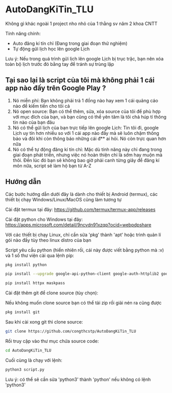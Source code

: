 # AutoDangKiTin_TLU

Không gì khác ngoài 1 project nho nhỏ của 1 thằng sv năm 2 khoa CNTT

Tính năng chính:
- Auto đăng kí tín chỉ (Đang trong giai đoạn thử nghiệm)
- Tự động gửi lịch học lên google Lịch

Lưu ý: Nếu trong quá trình gửi lịch lên google Lịch bị trục trặc, bạn nên xóa toàn bộ lịch trước đó bằng tay để tránh sự trùng lặp

## Tại sao lại là script của tôi mà không phải 1 cái app nào đấy trên Google Play ?
1. Nó miễn phí: Bạn không phải trả 1 đồng nào hay xem 1 cái quảng cáo nào để kiếm tiền cho tôi cả
2. Nó open source: Bạn có thể thêm, sửa, xóa source của tôi để phù hợp với mục đích của bạn, và bạn cũng có thể yên tâm là tôi chả húp tí thông tin nào của bạn đâu
3. Nó có thể gửi lịch của bạn trực tiếp lên google Lịch: Tin tôi đi, google Lịch uy tín hơn nhiều so với 1 cái app nào đấy mà sẽ luôn chậm thông báo và đôi khi còn thông báo những cái đ** ai hỏi. Nó còn trực quan hơn nữa
4. Nó có thể tự động đăng kí tín chỉ: Mặc dù tính năng này chỉ đang trong giai đoạn phát triển, nhưng việc nó hoàn thiện chỉ là sớm hay muộn mà thôi. Đến lúc đó bạn sẽ không bao giờ phải canh từng giây để đăng kí môn nữa, script sẽ làm hộ bạn từ A-Z

## Hướng dẫn
Các bước hướng dẫn dưới đây là dành cho thiết bị Android (termux), các thiết bị chạy Windows/Linux/MacOS cũng làm tương tự

Cài đặt termux tại đây: https://github.com/termux/termux-app/releases

Cài đặt python cho Windows tại đây: https://apps.microsoft.com/detail/9ncvdn91xzqp?ocid=webpdpshare

Với các thiết bị chạy Linux, chỉ cần sửa 'pkg' thành 'apt' hoặc trình quản lí gói nào đấy tùy theo linux distro của bạn

Script yêu cầu python (hiển nhiên rồi, cái này được viết bằng python mà :v) và 1 số thư viện cài qua lệnh pip:
```sh
pkg install python
```
```sh
pip install --upgrade google-api-python-client google-auth-httplib2 google-auth-oauthlib
```
```sh
pip install httpx maskpass
```
Cài đặt thêm git để clone source (tùy chọn):

Nếu không muốn clone source bạn có thể tải zip rồi giải nén ra cũng được

```sh
pkg install git
```

Sau khi cài xong git thì clone source:

```sh
git clone https://github.com/congthcstp/AutoDangKiTin_TLU
```
Rồi truy cập vào thư mục chứa source code:

```sh
cd AutoDangKiTin_TLU
```
Cuối cùng là chạy với lệnh:
```sh
python3 script.py
```
Lưu ý: có thể sẽ cần sửa 'python3' thành 'python' nếu không có lệnh 'python3'
